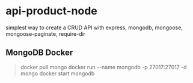# api-product-node
simplest way to create a CRUD API with express, mongodb, mongoose, mongoose-paginate, require-dir


## MongoDB Docker
> docker pull mongo
> docker run --name mongodb -p 27017:27017 -d mongo
> docker start mongodb
